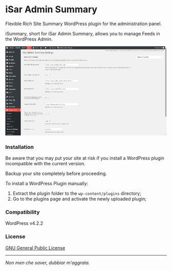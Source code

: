 iSar Admin Summary
==================

Flexible Rich Site Summary WordPress plugin for the administration panel.

iSummary, short for iSar Admin Summary, allows you to manage Feeds in the WordPress Admin.

![screenshot](https://github.com/i5ar/isar-admin-summary/blob/master/images/screen.jpg)

### Installation

Be aware that you may put your site at risk if you install a WordPress plugin
incompatible with the current version.

Backup your site completely before proceeding.

To install a WordPress Plugin manually:

1. Extract the plugin folder to the `wp-content/plugins` directory;
2. Go to the plugins page and activate the newly uploaded plugin;

### Compatibility

WordPress v4.2.2

### License

[GNU General Public License]

___

*Non men che saver, dubbiar m'aggrata.*

[GitHub]:https://github.com/i5ar/isar-admin-summary
[GNU General Public License]:https://wordpress.org/about/license/
